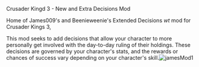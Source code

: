 Crusader Kingd 3 - New and Extra Decisions Mod
 
Home of James009's and Beenieweenie's Extended Decisions *wt* mod for Crusader Kings 3,

This mod seeks to add decisions that allow your character to more personally get involved with the day-to-day ruling of their holdings. These decisions are governed by your character's stats, and the rewards or chances of success vary depending on your character's skill.![jamesMod1](https://user-images.githubusercontent.com/5893767/153807900-e02de0d1-2fa5-43d4-a00b-14489786dc17.png)
